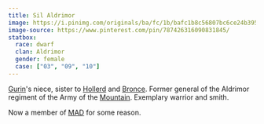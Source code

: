 ```yaml
---
title: Sil Aldrimor
image: https://i.pinimg.com/originals/ba/fc/1b/bafc1b8c56807bc6ce24b395d0b99366.png
image-source: https://www.pinterest.com/pin/787426316090831845/
statbox:
  race: dwarf
  clan: Aldrimor
  gender: female
  case: ["03", "09", "10"]
---
```


[Gurin](gurin-aldrimor)'s niece, sister to [Hollerd](hollerd-aldrimor) and
[Bronce](bronce-aldrimor). Former general of the Aldrimor regiment of the
Army of the [Mountain](../locales/mountain). Exemplary warrior and smith.

Now a member of [MAD](../orgs/mad) for some reason.
